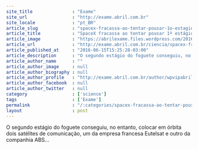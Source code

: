 ```yaml
---
site_title               : "Exame"
site_url                 : "http://exame.abril.com.br"
site_locale              : "pt_BR"
article_slug             : "spacex-fracassa-ao-tentar-pousar-1o-estagio-de-seu-foguete"
article_title            : "SpaceX fracassa ao tentar pousar 1º estágio de seu foguete"
article_image            : "https://abrilexame.files.wordpress.com/2016/09/size_960_16_9_foguete-spacex-consegue-pousar-no-oceano-atlantico1.jpg?quality=70&strip=all&w=960"
article_url              : "http://exame.abril.com.br/ciencia/spacex-fracassa-ao-tentar-pousar-1o-estagio-de-seu-foguete/"
article_published_at     : "2016-06-15T15:25:28-03:00"
article_description      : "O segundo estágio do foguete conseguiu, no entanto, colocar em órbita dois satélites de comunicação, um da empresa francesa Eutelsat e outro da companhia ABS..."
article_author_name      : ""
article_author_image     : null
article_author_biography : null
article_author_profile   : "http://exame.abril.com.br/author/wpvipabril/"
article_author_facebook  : null
article_author_twitter   : null
category                 : ['science']
tags                     : ['Exame']
permalink                : "/:categories/spacex-fracassa-ao-tentar-pousar-1o-estagio-de-seu-foguete/"
layout                   : post
---
```


O segundo estágio do foguete conseguiu, no entanto, colocar em órbita dois satélites de comunicação, um da empresa francesa Eutelsat e outro da companhia ABS...
